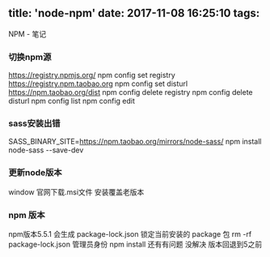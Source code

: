 title: 'node-npm'
date: 2017-11-08 16:25:10
tags:
---
NPM - 笔记
<!--more-->
### 切换npm源
https://registry.npmjs.org/
npm config set registry https://registry.npm.taobao.org
npm config set disturl https://npm.taobao.org/dist
npm config delete registry
npm config delete disturl
npm config list
npm config edit

### sass安装出错
SASS_BINARY_SITE=https://npm.taobao.org/mirrors/node-sass/ npm install node-sass --save-dev

### 更新node版本
window 官网下载.msi文件 安装覆盖老版本

### npm 版本
npm版本5.5.1
会生成 package-lock.json 锁定当前安装的 package 包
rm -rf package-lock.json
管理员身份 npm install 还有有问题 没解决  版本回退到5之前


